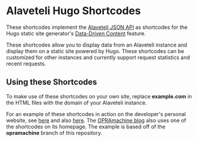 # Alaveteli Hugo Shortcodes

These shortcodes implement the [Alaveteli JSON API](http://alaveteli.org/docs/developers/api/) as shortcodes for the Hugo static site generator's [Data-Driven Content](https://gohugo.io/templates/data-templates/#data-driven-content) feature.

These shortcodes allow you to display data from an Alaveteli instance and display them on a static site powered by Hugo. These shortcodes can be customized for other instances and currently support request statistics and recent requests.

## Using these Shortcodes
To make use of these shortcodes on your own site, replace **example.com** in the HTML files with the domain of your Alaveteli instance.

For an example of these shortcodes in action on the developer's personal website, see [here](https://www.gavinrozzi.com/#opra) and also [here](https://www.gavinrozzi.com/project/opramachine/). The [OPRAmachine blog](https://blog.opramachine.com) also uses one of the shortcodes on its homepage. The example is based off of the **opramachine** branch of this repository.
